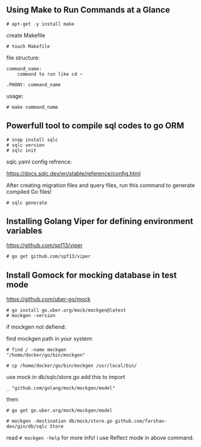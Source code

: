 ## Using Make to Run Commands at a Glance
```# apt-get -y install make```

create Makefile

```# touch Makefile```

file structure:

```
command_name:
	command to run like cd ~

.PHONY: command_name

```

usage:

```# make command_name```

## Powerfull tool to compile sql codes to go ORM

```
# snap install sqlc
# sqlc version
# sqlc init
```

sqlc.yaml config refrence:

https://docs.sqlc.dev/en/stable/reference/config.html


After creating migration files and query files, run this command to generate compiled Go files!

```
# sqlc generate
```


## Installing Golang Viper for defining environment variables

https://github.com/spf13/viper

```
# go get github.com/spf13/viper
```


## Install Gomock for mocking database in test mode

https://github.com/uber-go/mock

```
# go install go.uber.org/mock/mockgen@latest
# mockgen -version
```
if mockgen not defiend:

find mockgen path in your system:

```
# find / -name mockgen
"/home/docker/go/bin/mockgen"

# cp /home/docker/go/bin/mockgen /usr/local/bin/
```

use mock in db/sqlc/store.go add this to import

```
_ "github.com/golang/mock/mockgen/model"
```

then:
```
# go get go.uber.org/mock/mockgen/model

# mockgen -destination db/mock/store.go github.com/farshan-dev/gin/db/sqlc Store

```
read ```# mockgen -help``` for more info! i use Reflect mode in above command.
